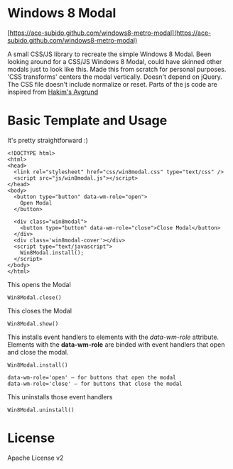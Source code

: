 Windows 8 Modal
====================

[https://ace-subido.github.com/windows8-metro-modal](https://ace-subido.github.com/windows8-metro-modal)

A small CSS/JS library to recreate the simple Windows 8 Modal. Been looking around for a CSS/JS Windows 8 Modal, could have skinned other modals just to look like this. Made this from scratch for personal purposes. 'CSS transforms' centers the modal vertically. Doesn't depend on jQuery. The CSS file doesn't include normalize or reset. Parts of the js code are inspired from [Hakim's Avgrund](http://lab.hakim.se/avgrund/)

Basic Template and Usage
====================

It's pretty straightforward :)

    <!DOCTYPE html>
    <html>
    <head>
      <link rel="stylesheet" href="css/win8modal.css" type="text/css" />
      <script src="js/win8modal.js"></script>
    </head>
    <body>
      <button type="button" data-wm-role="open">
        Open Modal
      </button>

      <div class="win8modal">
        <button type="button" data-wm-role="close">Close Modal</button>
      </div>     
      <div class='win8modal-cover'></div>
      <script type="text/javascript">
        Win8Modal.install();
      </script>    
    </body>
    </html>

This opens the Modal

    Win8Modal.close()

This closes the Modal

    Win8Modal.show()

This installs event handlers to elements with the _data-wm-role_ attribute. Elements with the <strong>data-wm-role</strong> are binded with event handlers that open and close the modal. 

    Win8Modal.install()

    data-wm-role='open' — for buttons that open the modal
    data-wm-role='close' — for buttons that close the modal

This uninstalls those event handlers
		
    Win8Modal.uninstall()

License
====================
Apache License v2
